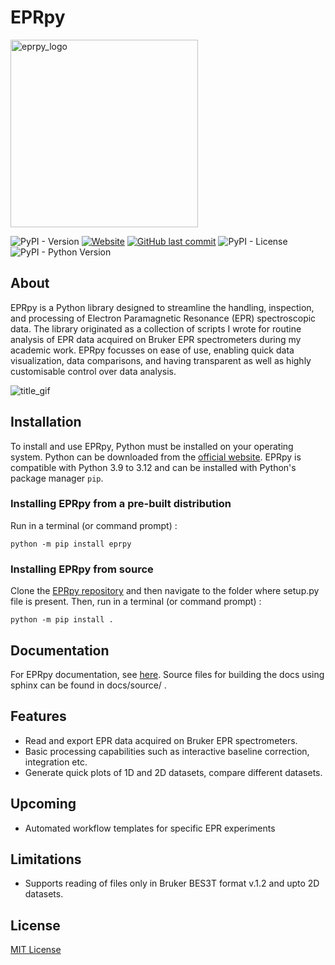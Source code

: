 # EPRpy

<img src="https://davistdaniel.github.io/EPRpy/_images/eprpy_logo.png" alt="eprpy_logo" width="300">

![PyPI - Version](https://img.shields.io/pypi/v/eprpy) [![Website](https://img.shields.io/website?url=https%3A%2F%2Fdavistdaniel.github.io%2FEPRpy%2F&up_message=online&down_message=offline&label=Docs)](https://davistdaniel.github.io/EPRpy/) [![GitHub last commit](https://img.shields.io/github/last-commit/davistdaniel/EPRpy)](https://github.com/davistdaniel/EPRpy/commits/main/) ![PyPI - License](https://img.shields.io/pypi/l/eprpy)
![PyPI - Python Version](https://img.shields.io/pypi/pyversions/eprpy)

## About

EPRpy is a Python library designed to streamline the handling, inspection, and processing of Electron Paramagnetic Resonance (EPR) spectroscopic data. The library originated as a collection of scripts I wrote for routine analysis of EPR data acquired on Bruker EPR spectrometers during my academic work. EPRpy focusses on ease of use, enabling quick data visualization, data comparisons, and having transparent as well as highly customisable control over data analysis.

<img src="https://github.com/davistdaniel/EPRpy/blob/main/docs/source/images/title_gif.gif" alt="title_gif">

## Installation

To install  and use EPRpy, Python must be installed on your operating system. Python can be downloaded from the [official website](https://www.python.org/downloads/). EPRpy is compatible with Python 3.9 to 3.12 and can be installed with Python's package manager `pip`.

### Installing EPRpy from a pre-built distribution

Run in a terminal (or command prompt) :

`python -m pip install eprpy`

### Installing EPRpy from source

Clone the [EPRpy repository](https://davistdaniel.github.io/EPRpy/) and then navigate to the folder where setup.py file is present.
Then, run in a terminal (or command prompt) :

`python -m pip install .`

## Documentation

For EPRpy documentation, see [here](https://davistdaniel.github.io/EPRpy/). Source files for building the docs using sphinx can be found in docs/source/ .

## Features

* Read and export EPR data acquired on Bruker EPR spectrometers.
* Basic processing capabilities such as interactive baseline correction, integration etc.
* Generate quick plots of 1D and 2D datasets, compare different datasets.

## Upcoming 
* Automated workflow templates for specific EPR experiments

## Limitations
* Supports reading of files only in Bruker BES3T format v.1.2 and upto 2D datasets.

## License
[MIT License](https://github.com/davistdaniel/EPRpy/blob/main/LICENSE)

